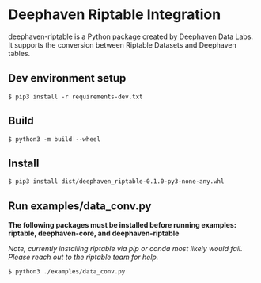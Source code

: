 # Deephaven Riptable Integration

deephaven-riptable is a Python package created by Deephaven Data Labs. It supports the conversion between Riptable Datasets and Deephaven tables.

## Dev environment setup
``` shell
$ pip3 install -r requirements-dev.txt
```

## Build
``` shell
$ python3 -m build --wheel
```

## Install
``` shell
$ pip3 install dist/deephaven_riptable-0.1.0-py3-none-any.whl
```

## Run examples/data_conv.py
**The following packages must be installed before running examples: riptable, deephaven-core, and deephaven-riptable**

*Note, currently installing riptable via pip or conda most likely would fail. Please reach out to the riptable team for help.*
``` shell
$ python3 ./examples/data_conv.py
```

